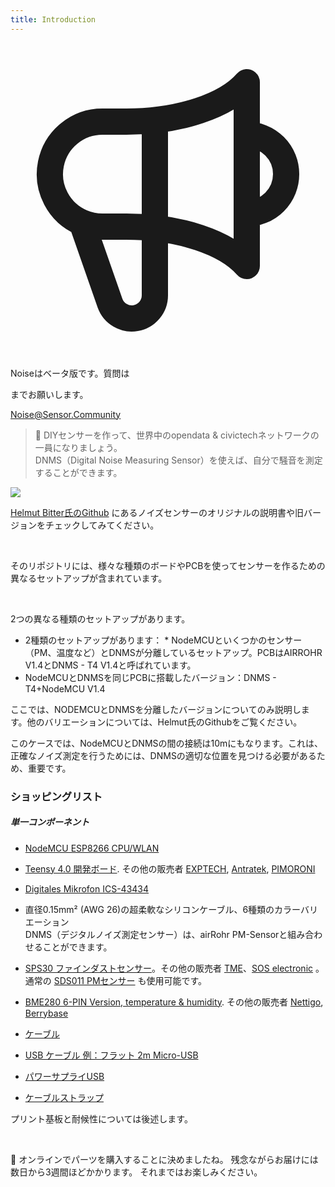 ```yaml
---
title: Introduction
---
```


  <div class="max-w-screen-xl mx-auto pb-5">
    <div class="p-2 rounded-lg bg-indigo-100 shadow-lg sm:p-3">
    <div class="flex items-center">
          <span class="p-2 rounded-lg bg-indigo-500">
            <svg class="h-8 w-8 text-white" fill="none" viewBox="0 0 24 24" stroke="currentColor">
              <path stroke-linecap="round" stroke-linejoin="round" stroke-width="2" d="M11 5.882V19.24a1.76 1.76 0 01-3.417.592l-2.147-6.15M18 13a3 3 0 100-6M5.436 13.683A4.001 4.001 0 017 6h1.832c4.1 0 7.625-1.234 9.168-3v14c-1.543-1.766-5.067-3-9.168-3H7a3.988 3.988 0 01-1.564-.317z" />
            </svg>
          </span>
        <div class="flex-wrap flex">
          <p class="pt-1 text-indigo-700 font-medium">
                Noiseはベータ版です。質問は<p>までお願いします。</p>
        <a href="mailto:Noise@Sensor.Community" class="ml-1 font-medium underline text-white hover:text-yellow-600">
                Noise@Sensor.Community</a>
        </div>
    </div>
  </div>
</div>


> 🚧 DIYセンサーを作って、世界中のopendata & civictechネットワークの一員になりましょう。<br> DNMS（Digital Noise Measuring Sensor）を使えば、自分で騒音を測定することができます。

<img src="../docs/dnms/dnms-noise-measuring-sensor-kit.jpg" style="display: block; margin: 1em 0" loading="lazy"/>


[Helmut Bitter氏のGithub](https://github.com/hbitter/DNMS/tree/master/Manual) にあるノイズセンサーのオリジナルの説明書や旧バージョンをチェックしてみてください。

<br>

そのリポジトリには、様々な種類のボードやPCBを使ってセンサーを作るための異なるセットアップが含まれています。

<br>

2つの異なる種類のセットアップがあります。
* 2種類のセットアップがあります： * NodeMCUといくつかのセンサー（PM、温度など）とDNMSが分離しているセットアップ。PCBはAIRROHR V1.4とDNMS - T4 V1.4と呼ばれています。
* NodeMCUとDNMSを同じPCBに搭載したバージョン：DNMS - T4+NodeMCU V1.4

ここでは、NODEMCUとDNMSを分離したバージョンについてのみ説明します。他のバリエーションについては、Helmut氏のGithubをご覧ください。

このケースでは、NodeMCUとDNMSの間の接続は10mにもなります。これは、正確なノイズ測定を行うためには、DNMSの適切な位置を見つける必要があるため、重要です。

### ショッピングリスト
##### 単一コンポーネント
* [NodeMCU ESP8266 CPU/WLAN](https://www.aliexpress.com/wholesale?groupsort=1&SortType=price_asc&SearchText=nodemcu+v3+esp8266+ch340)
* [Teensy 4.0 開発ボード](https://www.pjrc.com/store/teensy40.html). その他の販売者 [EXPTECH](https://www.exp-tech.de/plattformen/teensy/9596/teensy-4.0-development-board), [Antratek](https://www.antratek.de/teensy-4-0), [PIMORONI](https://shop.pimoroni.com/products/teensy-4-0-development-board)
* [Digitales Mikrofon ICS-43434](https://www.tindie.com/products/onehorse/ics43434-i2s-digital-microphone/)
* 直径0.15mm² (AWG 26)の超柔軟なシリコンケーブル、6種類のカラーバリエーション
  <br>
  DNMS（デジタルノイズ測定センサー）は、airRohr PM-Sensorと組み合わせることができます。

* [SPS30 ファインダストセンサー](https://www.sparkfun.com/products/15103)。その他の販売者 [TME](https://www.tme.eu/de/details/sps30/gassensoren/sensirion/1-101638-10/?brutto=1)、[SOS electronic](https://www.soselectronic.de/products/sensirion/sps30-2-304234) 。通常の [SDS011 PMセンサー](https://de.aliexpress.com/wholesale?catId=0&initiative_id=AS_20200813122806&SearchText=sds011) も使用可能です。
* [BME280 6-PIN Version, temperature & humidity](https://www.aliexpress.com/wholesale?catId=0&initiative_id=SB_20200308040440&SearchText=bme280+-5V+%2B3.3V). その他の販売者 [Nettigo](https://nettigo.eu/products/module-pressure-humidity-and-temperature-sensor-bosch-bme280), [Berrybase](https://www.berrybase.de/bauelemente/sensoren-module/feuchtigkeit/bme680-breakout-board-4in1-sensor-f-252-r-temperatur-luftfeuchtigkeit-luftdruck-und-luftg-252-t)
* [ケーブル](http://www.aliexpress.com/wholesale?groupsort=1&SortType=price_asc&SearchText=Dupont+ケーブル+20cm+メス-メス)
* [USB ケーブル 例：フラット 2m Micro-USB](https://www.aliexpress.com/wholesale?catId=0&initiative_id=SB_20200308040708&SearchText=micro+usb+フラット+ケーブル+2m)
* [パワーサプライUSB](https://www.aliexpress.com/wholesale?catId=0&initiative_id=SB_20200308040834&SearchText=single+micro+usb+eu+power+supply)
* [ケーブルストラップ](https://www.aliexpress.com/wholesale?catId=0&initiative_id=SB_20200308040852&SearchText=cable+straps)

プリント基板と耐候性については後述します。

<br>

🙌 オンラインでパーツを購入することに決めましたね。
残念ながらお届けには数日から3週間ほどかかります。
それまではお楽しみください️。
